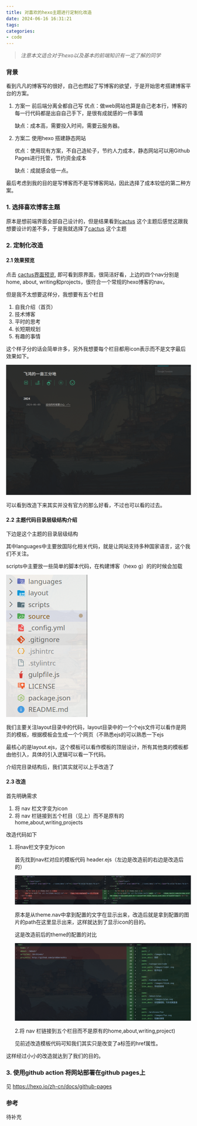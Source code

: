 ```yaml
---
title: 对喜欢的hexo主题进行定制化改造
date: 2024-06-16 16:31:21
tags:
categories:
- code
---
```


>    *注意本文适合对于hexo以及基本的前端知识有一定了解的同学*



### 背景

看到凡凡的博客写的很好，自己也燃起了写博客的欲望，于是开始思考搭建博客平台的方案。

1.   方案一 前后端分离全都自己写
     优点：做web网站也算是自己老本行，博客的每一行代码都是出自自己手下，是很有成就感的一件事情

     缺点：成本高，需要投入时间，需要云服务器。

2.   方案二 使用hexo 搭建静态网站

     优点：使用现有方案，不自己造轮子，节约人力成本，静态网站可以用Github Pages进行托管，节约资金成本

     缺点：成就感会低一点。

最后考虑到我的目的是写博客而不是写博客网站，因此选择了成本较低的第二种方案。



### 1. 选择喜欢博客主题

原本是想前端界面全部自己设计的，但是结果看到[cactus](https://github.com/probberechts/hexo-theme-cactus) 这个主题后感觉这跟我想要设计的差不多，于是我就选择了[cactus](https://github.com/probberechts/hexo-theme-cactus) 这个主题



### 2. 定制化改造

#### 2.1 效果预览

点击 [cactus界面预览](https://probberechts.github.io/hexo-theme-cactus/cactus-dark/public/), 即可看到原界面，很简洁好看，上边的四个nav分别是 home, about, writing和projects，很符合一个常规的hexo博客的nav。

但是我不太想要这样分，我想要有五个栏目

1.   自我介绍（首页）
2.   技术博客
3.   平时的思考
4.   长短期规划
5.   有趣的事情

这个样子分的话会简单许多，另外我想要每个栏目都用icon表示而不是文字最后效果如下。

<img src="https://raw.githubusercontent.com/akaakking/pic/master/image-20240617130844517.png" alt="image-20240617130844517" style="zoom:50%;" />

可以看到改造下来其实并没有官方的那么好看，不过也可以看的过去。

#### 2.2 主题代码目录层级结构介绍

下边是这个主题的目录层级结构

其中languages中主要放国际化相关代码，就是让网站支持多种国家语言，这个我们不关注。

scripts中主要放一些简单的脚本代码，在构建博客（hexo g）的的时候会加载



![image-20240617141941366](https://raw.githubusercontent.com/akaakking/pic/master/image-20240617141941366.png)

我们主要关注layout目录中的代码，layout目录中的一个个ejs文件可以看作是网页的模板，根据模板会生成一个个网页（不熟悉ejs的可以熟悉一下ejs

最核心的是layout.ejs，这个模板可以看作模板的顶层设计，所有其他类的模板都由他引入，具体的引入逻辑可以看一下代码。



介绍完目录结构后，我们其实就可以上手改造了

#### 2.3 改造

首先明确需求

1.   将 nav 栏文字变为icon
2.   将 nav 栏链接到五个栏目（见上）而不是原有的home,about,writing,projects

改造代码如下

1.   将nav栏文字变为icon

     首先找到nav栏对应的模板代码 header.ejs（左边是改造前的右边是改造后的）

     ![image-20240617221329255](https://raw.githubusercontent.com/akaakking/pic/master/image-20240617221329255.png)

     原本是从theme.nav中拿到配置的文字在显示出来，改造后就是拿到配置的图片的path在这里显示出来，这样就达到了显示icon的目的。

     这是改造前后的theme的配置的对比

     ![image-20240617221817968](https://raw.githubusercontent.com/akaakking/pic/master/image-20240617221817968.png)

     

     2.将 nav 栏链接到五个栏目而不是原有的home,about,writing,project)

     见前述改造模板代码可知我们其实只是改变了a标签的href属性。

这样经过小小的改造就达到了我们的目的。

### 3. 使用github action 将网站部署在github pages上

 见 https://hexo.io/zh-cn/docs/github-pages



### 参考

待补充
